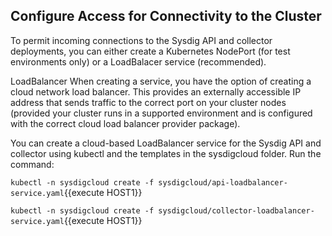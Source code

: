 ## Configure Access for Connectivity to the Cluster 
To permit incoming connections to the Sysdig API and collector deployments, you can either create a Kubernetes NodePort (for test environments only) or a LoadBalacer service (recommended). 

LoadBalancer 
When creating a service, you have the option of creating a cloud network load balancer. This provides an externally accessible IP address that sends traffic to the correct port on your cluster nodes (provided your cluster runs in a supported environment and is configured with the correct cloud load balancer provider package).

You can create a cloud-based LoadBalancer service for the Sysdig API and collector using kubectl and the templates in the sysdigcloud folder.
Run the command: 

`kubectl -n sysdigcloud create -f sysdigcloud/api-loadbalancer-service.yaml`{{execute HOST1}}

`kubectl -n sysdigcloud create -f sysdigcloud/collector-loadbalancer-service.yaml`{{execute HOST1}}
